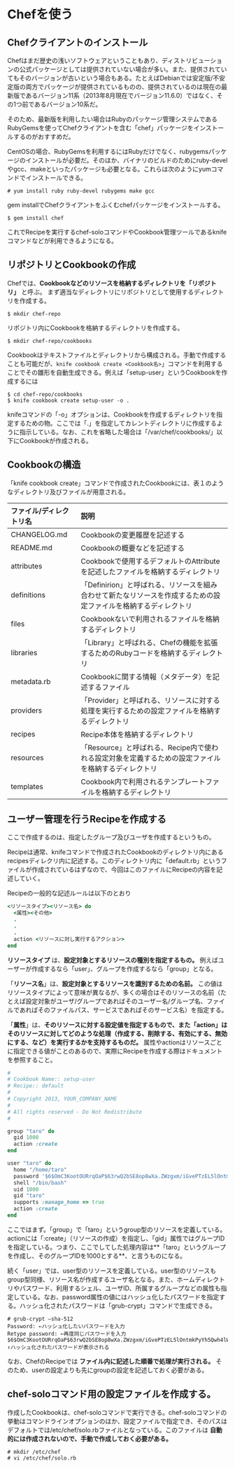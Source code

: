 # Chefを使う

## Chefクライアントのインストール

Chefはまだ歴史の浅いソフトウェアということもあり、ディストリビューションの公式パッケージとしては提供されていない場合が多い。また、提供されていてもそのバージョンが古いという場合もある。たとえばDebianでは安定版/不安定版の両方でパッケージが提供されているものの、提供されているのは現在の最新版であるバージョン11系（2013年8月現在でバージョン11.6.0）ではなく、その1つ前であるバージョン10系だ。

そのため、最新版を利用したい場合はRubyのパッケージ管理システムであるRubyGemsを使ってChefクライアントを含む「chef」パッケージをインストールするのがおすすめだ。

CentOSの場合、RubyGemsを利用するにはRubyだけでなく、rubygemsパッケージのインストールが必要だ。そのほか、バイナリのビルドのためにruby-develやgcc、makeといったパッケージも必要となる。これらは次のようにyumコマンドでインストールできる。

```
# yum install ruby ruby-devel rubygems make gcc
```

gem installでChefクライアントをふくむchefパッケージをインストールする。

```
$ gem install chef
```

これでRecipeを実行するchef-soloコマンドやCookbook管理ツールであるknifeコマンドなどが利用できるようになる。

## リポジトリとCookbookの作成

Chefでは、**Cookbookなどのリソースを格納するディレクトリを「リポジトリ」** と呼ぶ。 まず適当なディレクトリにリポジトリとして使用するディレクトリを作成する。

```
$ mkdir chef-repo
```

リポジトリ内にCookbookを格納するディレクトリを作成する。

```
$ mkdir chef-repo/cookbooks
```

Cookbookはテキストファイルとディレクトリから構成される。手動で作成することも可能だが、`knife cookbook create <Cookbook名>`」コマンドを利用することでその雛形を自動生成できる。例えば「setup-user」というCookbookを作成するには

```
$ cd chef-repo/cookbooks
$ knife cookbook create setup-user -o .
```

knifeコマンドの「-o」オプションは、Cookbookを作成するディレクトリを指定するための物。ここでは「.」を指定してカレントディレクトリに作成するように指示している。なお、これを省略した場合は「/var/chef/cookbooks/」以下にCookbookが作成される。

## Cookbookの構造

「knife cookbook create」コマンドで作成されたCookbookには、表１のようなディレクトリ及びファイルが用意される。

ファイル/ディレクトリ名 | 説明
:----------- | :------------------------------------------------------------
CHANGELOG.md | Cookbookの変更履歴を記述する
README.md    | Cookbookの概要などを記述する
attributes   | Cookbookで使用するデフォルトのAttributeを記述したファイルを格納するディレクトリ
definitions  | 「Definirion」と呼ばれる、リソースを組み合わせて新たなリソースを作成するための設定ファイルを格納するディレクトリ
files        | Cookbookないで利用されるファイルを格納するディレクトリ
libraries    | 「Library」と呼ばれる、Chefの機能を拡張するためのRubyコードを格納するディレクトリ
metadata.rb  | Cookbookに関する情報（メタデータ）を記述するファイル
providers    | 「Provider」と呼ばれる、リソースに対する処理を実行するための設定ファイルを格納するディレクトリ
recipes      | Recipe本体を格納するディレクトリ
resources    | 「Resource」と呼ばれる、Recipe内で使われる設定対象を定義するための設定ファイルを格納するディレクトリ
templates    | Cookbook内で利用されるテンプレートファイルを格納するディレクトリ

## ユーザー管理を行うRecipeを作成する

ここで作成するのは、指定したグループ及びユーザを作成するというもの。

Recipeは通常、knifeコマンドで作成されたCookbookのディレクトリ内にあるrecipesディレクリ内に記述する。このディレクトリ内に「default.rb」というファイルが作成されているはずなので、今回はこのファイルにRecipeの内容を記述していく。

Recipeの一般的な記述ルールは以下のとおり

```ruby
<リソースタイプ><リソース名> do
  <属性><その他>
  .
  .
  .
  action <リソースに対し実行するアクション>
end
```

**リソースタイプ** は、**設定対象とするリソースの種別を指定するもの。** 例えばユーザーが作成するなら「user」、グループを作成するなら「group」となる。

「**リソース名**」は、**設定対象とするリソースを識別するための名前。** この値はリソースタイプによって意味が異なるが、多くの場合はそのリソースの名前（たとえば設定対象がユーザ/グループであればそのユーザー名/グループ名、ファイルであればそのファイルパス、サービスであればそのサービス名）を指定する。

「**属性**」は、**そのリソースに対する設定値を指定するもので、また「action」はそのリソースに対してどのような処理（作成する、削除する、有効にする、無効にする、など）を実行するかを支持するものだ。** 属性やactionはリソースごとに指定できる値がことのあるので、実際にRecipeを作成する際はドキュメントを参照すること。

```ruby
#
# Cookbook Name:: setup-user
# Recipe:: default
#
# Copyright 2013, YOUR_COMPANY_NAME
#
# All rights reserved - Do Not Redistribute
#

group "taro" do
  gid 1000
  action :create
end

user "taro" do
  home "/home/taro"
  password '$6$OmC3KootOURrqOaP$63rwQ2bSE8op8wXa.ZWzgxm/iGvePTzEL5lOntmkPyYh5Qwh4lWs2DtyoEHcvsbYV5Q6a2ezzrZueb2ydrkhz0'
  shell "/bin/bash"
  uid 1000
  gid "taro"
  supports :manage_home => true
  action :create
end
```

ここではまず。「group」で「taro」というgroup型のリソースを定義している。actionには「:create」（リソースの作成）を指定し、「gid」属性ではグループIDを指定している。つまり、ここでしてした処理内容は**「taro」というグループを作成し、そのグループIDを1000とする**、と言うものになる。

続く「user」では、user型のリソースを定義している。user型のリソースもgroup型同様、リソース名が作成するユーザ名となる。また、ホームディレクトリやパスワード、利用するシェル、ユーザID、所属するグループなどの属性も指定している。なお、password属性の値にはハッシュ化したパスワードを指定する。ハッシュ化されたパスワードは「grub-crypt」コマンドで生成できる。

```
# grub-crypt –sha-512
Password: ←ハッシュ化したいパスワードを入力
Retype password: ←再度同じパスワードを入力
$6$OmC3KootOURrqOaP$63rwQ2bSE8op8wXa.ZWzgxm/iGvePTzEL5lOntmkPyYh5Qwh4lWs2DtyoEHcvsbYV5Q6a2ezzrZueb2ydrkhz0
↑ハッシュ化されたパスワードが表示される
```

なお、ChefのRecipeでは **ファイル内に記述した順番で処理が実行される。** そのため、userの設定よりも先にgroupの設定を記述しておく必要がある。

## chef-soloコマンド用の設定ファイルを作成する。

作成したCookbookは、chef-soloコマンドで実行できる。chef-soloコマンドの挙動はコマンドラインオプションのほか、設定ファイルで指定でき、そのパスはデフォルトでは/etc/chef/solo.rbファイルとなっている。このファイルは **自動的には作成されないので、手動で作成しておく必要がある。**

```
# mkdir /etc/chef
# vi /etc/chef/solo.rb
```
